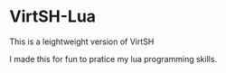 # VirtSH-Lua

This is a leightweight version of VirtSH

I made this for fun to pratice my lua programming skills.
